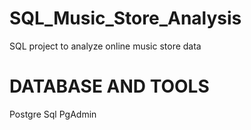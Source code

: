 # SQL_Music_Store_Analysis

SQL project to analyze online music store data

# DATABASE AND TOOLS
Postgre Sql
PgAdmin
   


 


